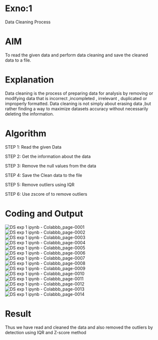 # Exno:1
Data Cleaning Process

# AIM
To read the given data and perform data cleaning and save the cleaned data to a file.

# Explanation
Data cleaning is the process of preparing data for analysis by removing or modifying data that is incorrect ,incompleted , irrelevant , duplicated or improperly formatted. Data cleaning is not simply about erasing data ,but rather finding a way to maximize datasets accuracy without necessarily deleting the information.

# Algorithm
STEP 1: Read the given Data

STEP 2: Get the information about the data

STEP 3: Remove the null values from the data

STEP 4: Save the Clean data to the file

STEP 5: Remove outliers using IQR

STEP 6: Use zscore of to remove outliers

# Coding and Output
![DS exp 1 ipynb - Colabbb_page-0001](https://github.com/user-attachments/assets/cc6241c8-a55a-4ca1-935e-077d5f4c1671)
![DS exp 1 ipynb - Colabbb_page-0002](https://github.com/user-attachments/assets/cf23fcfe-9507-461c-acca-1c8e1fd40fbb)
![DS exp 1 ipynb - Colabbb_page-0003](https://github.com/user-attachments/assets/649e8ef8-c7e2-474e-8b05-db85256a938f)
![DS exp 1 ipynb - Colabbb_page-0004](https://github.com/user-attachments/assets/5812858d-d9b9-4953-9326-59ed90ff106a)
![DS exp 1 ipynb - Colabbb_page-0005](https://github.com/user-attachments/assets/f3b99b2b-4fe4-4594-81e3-789251459b43)
![DS exp 1 ipynb - Colabbb_page-0006](https://github.com/user-attachments/assets/556ea322-fd1e-448c-82a5-715d54e2afe8)
![DS exp 1 ipynb - Colabbb_page-0007](https://github.com/user-attachments/assets/9fa98e87-65fa-4a8f-afba-3e952a283e2f)
![DS exp 1 ipynb - Colabbb_page-0008](https://github.com/user-attachments/assets/43fbc0dd-53d2-4bd5-894d-970025369201)
![DS exp 1 ipynb - Colabbb_page-0009](https://github.com/user-attachments/assets/ab1610e2-68dd-4a3f-9d99-21c1595cad0d)
![DS exp 1 ipynb - Colabbb_page-0010](https://github.com/user-attachments/assets/ae5d7e6e-56b7-4cce-b35f-3012705e18af)
![DS exp 1 ipynb - Colabbb_page-0011](https://github.com/user-attachments/assets/41894446-505d-4464-819d-34a7edee414f)
![DS exp 1 ipynb - Colabbb_page-0012](https://github.com/user-attachments/assets/8151d234-8e47-4675-afa0-a055888fd409)
![DS exp 1 ipynb - Colabbb_page-0013](https://github.com/user-attachments/assets/3f4abfde-f314-4810-b5e3-d0cd85761ac0)
![DS exp 1 ipynb - Colabbb_page-0014](https://github.com/user-attachments/assets/2ada0b62-630d-49ff-8489-f9f168fc2ac4)


# Result

Thus we have read and cleaned the data and also removed the outliers by detection using IQR and Z-score method
